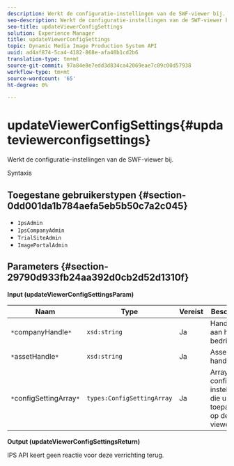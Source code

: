 ```yaml
---
description: Werkt de configuratie-instellingen van de SWF-viewer bij.
seo-description: Werkt de configuratie-instellingen van de SWF-viewer bij.
seo-title: updateViewerConfigSettings
solution: Experience Manager
title: updateViewerConfigSettings
topic: Dynamic Media Image Production System API
uuid: ad4af874-5ca4-4182-868e-afa48b1cd2b6
translation-type: tm+mt
source-git-commit: 97a84e8e7edd3d834ca42069eae7c09c00d57938
workflow-type: tm+mt
source-wordcount: '65'
ht-degree: 0%

---
```



# updateViewerConfigSettings{#updateviewerconfigsettings}

Werkt de configuratie-instellingen van de SWF-viewer bij.

Syntaxis

## Toegestane gebruikerstypen {#section-0dd001da1b784aefa5eb5b50c7a2c045}

* `IpsAdmin`
* `IpsCompanyAdmin`
* `TrialSiteAdmin`
* `ImagePortalAdmin`

## Parameters {#section-29790d933fb24aa392d0cb2d52d1310f}

**Input (updateViewerConfigSettingsParam)**

| Naam | Type | Vereist | Beschrijving |
|---|---|---|---|
| `*`companyHandle`*` | `xsd:string` | Ja | Handgreep aan het bedrijf. |
| `*`assetHandle`*` | `xsd:string` | Ja | Asset handle. |
| `*`configSettingArray`*` | `types:ConfigSettingArray` | Ja | Array met configuratie-instellingen die u wilt toepassen op de viewer. |

**Output (updateViewerConfigSettingsReturn)**

IPS API keert geen reactie voor deze verrichting terug.
